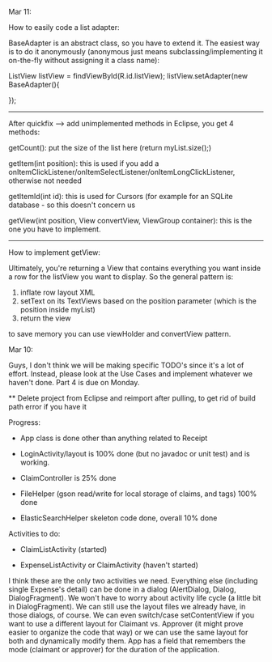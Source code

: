 Mar 11:

How to easily code a list adapter:

BaseAdapter is an abstract class, so you have to extend it.
The easiest way is to do it anonymously (anonymous just means subclassing/implementing it on-the-fly without assigning it a class name):

ListView listView = findViewById(R.id.listView);
listView.setAdapter(new BaseAdapter(){

});

--------------

After quickfix --> add unimplemented methods in Eclipse, you get 4 methods:

getCount(): put the size of the list here (return myList.size();)

getItem(int position): this is used if you add a onItemClickListener/onItemSelectListener/onItemLongClickListener, otherwise not needed

getItemId(int id): this is used for Cursors (for example for an SQLite database - so this doesn't concern us

getView(int position, View convertView, ViewGroup container): this is the one you have to implement.

------------------

How to implement getView:

Ultimately, you're returning a View that contains everything you want inside a row for the listView you want to display. So the general pattern is:

1. inflate row layout XML
2. setText on its TextViews based on the position parameter (which is the position inside myList)
3. return the view

to save memory you can use viewHolder and convertView pattern.







Mar 10:

Guys, I don't think we will be making specific TODO's since it's a lot of effort. Instead, please look at the Use Cases and implement whatever we haven't done. Part 4 is due on Monday.

** Delete project from Eclipse and reimport after pulling, to get rid of build path error if you have it


Progress:

- App class is done other than anything related to Receipt
 
- LoginActivity/layout is 100% done (but no javadoc or unit test) and is working.
 
- ClaimController is 25% done
 
- FileHelper (gson read/write for local storage of claims, and tags) 100% done

- ElasticSearchHelper skeleton code done, overall 10% done


Activities to do:

- ClaimListActivity (started)

- ExpenseListActivity or ClaimActivity (haven't started)

I think these are the only two activities we need. Everything else (including single Expense's detail) can be done in a dialog (AlertDialog, Dialog, DialogFragment). We won't have to worry about activity life cycle (a little bit in DialogFragment). We can still use the layout files we already have, in those dialogs, of course.
We can even switch/case setContentView if you want to use a different layout for Claimant vs. Approver (it might prove easier to organize the code that way) or we can use the same layout for both and dynamically modify them. App has a field that remembers the mode (claimant or approver) for the duration of the application.
